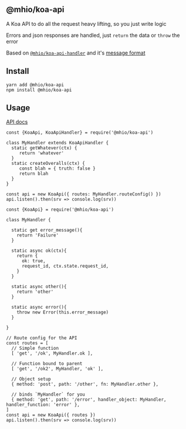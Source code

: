 @mhio/koa-api
--------------------

A Koa API to do all the request heavy lifting, so you just write logic

Errors and json responses are handled, just `return` the data or `throw` the error

Based on [`@mhio/koa-api-handler`](https://github.com/mhio/node-koa-api-handle) and it's [message format](https://github.com/mhio/js-message)

## Install

```
yarn add @mhio/koa-api
npm install @mhio/koa-api
```

## Usage

[API docs](doc/API.md)

```
const {KoaApi, KoaApiHandler} = require('@mhio/koa-api')

class MyHandler extends KoaApiHandler {
  static getWhatever(ctx) {
     return 'whatever'
  }
  static createOveralls(ctx) {
     const blah = { truth: false }
     return blah
  }
}

const api = new KoaApi({ routes: MyHandler.routeConfig() })
api.listen().then(srv => console.log(srv))
```

```
const {KoaApi} = require('@mhio/koa-api')

class MyHandler {

  static get error_message(){
    return 'Failure'
  }

  static async ok(ctx){
    return {
      ok: true,
      request_id, ctx.state.request_id,
    }
  }

  static async other(){
    return 'other'
  }

  static async error(){
    throw new Error(this.error_message)
  }

}

// Route config for the API
const routes = [
  // Simple function
  [ 'get', '/ok', MyHandler.ok ],

  // Function bound to parent
  [ 'get', '/ok2', MyHandler, 'ok' ],

  // Object setup
  { method: 'post', path: '/other', fn: MyHandler.other },

  // binds `MyHandler` for you
  { method: 'get', path: '/error', handler_object: MyHandler, handler_function: 'error' },
]
const api = new KoaApi({ routes })
api.listen().then(srv => console.log(srv))
```
